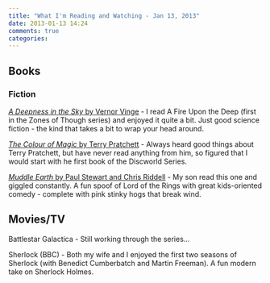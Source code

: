 ```yaml
---
title: "What I'm Reading and Watching - Jan 13, 2013"
date: 2013-01-13 14:24
comments: true
categories: 
---
```

## Books

### Fiction
[*A Deepness in the Sky* by Vernor Vinge](http://www.amazon.com/gp/product/B002H8ORKM/ref=as_li_ss_tl?ie=UTF8&tag=benstaffordne-20&linkCode=as2&camp=1789&creative=390957&creativeASIN=B002H8ORKM") - I read A Fire Upon the Deep (first in the Zones of Though series) and enjoyed it quite a bit.  Just good science fiction - the kind that takes a bit to wrap your head around.

[*The Colour of Magic* by Terry Pratchett](http://www.amazon.com/gp/product/B000W9399S/ref=as_li_ss_tl?ie=UTF8&tag=benstaffordne-20&linkCode=as2&camp=1789&creative=390957&creativeASIN=B000W9399S) - Always heard good things about Terry Pratchett, but have never read anything from him, so figured that I would start with he first book of the Discworld Series.

[*Muddle Earth* by Paul Stewart and Chris Riddell](http://www.amazon.com/gp/product/0330538764/ref=as_li_ss_tl?ie=UTF8&tag=benstaffordne-20&linkCode=as2&camp=1789&creative=390957&creativeASIN=0330538764) - My son read this one and giggled constantly.  A fun spoof of Lord of the Rings with great kids-oriented comedy - complete with pink stinky hogs that break wind.

## Movies/TV

Battlestar Galactica - Still working through the series...

Sherlock (BBC) - Both my wife and I enjoyed the first two seasons of Sherlock (with Benedict Cumberbatch and Martin Freeman).  A fun modern take on Sherlock Holmes.
